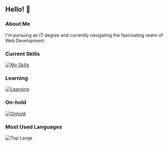 ## Hello! 🫰

### About Me
I'm pursuing an IT degree and currently navigating the fascinating realm of Web Development.

### Current Skills
[![My Skills](https://skillicons.dev/icons?i=html,css,sass)](https://skillicons.dev)

### Learning
[![Learning](https://skillicons.dev/icons?i=java,mysql,git)](https://skillicons.dev)

### On-hold
[![Onhold](https://skillicons.dev/icons?i=js,spring,angular,figma)](https://skillicons.dev)

### Most Used Languages
![Top Langs](https://github-readme-stats.vercel.app/api/top-langs/?username=RadiantReversal&hide_title=true&theme=buefy)
